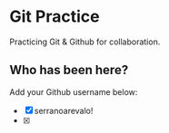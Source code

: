 # Git Practice

Practicing Git &amp; Github for collaboration.

## Who has been here?

Add your Github username below:

- [x] serranoarevalo!
- [x]